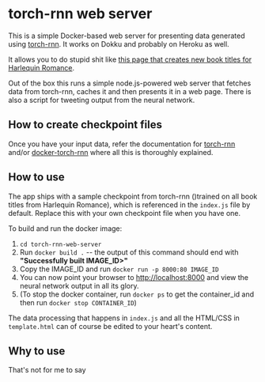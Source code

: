 # torch-rnn web server

This is a simple Docker-based web server for presenting data generated using [torch-rnn](https://github.com/jcjohnson/torch-rnn). It works on Dokku and probably on Heroku as well.

It allows you to do stupid shit like [this page that creates new book titles for Harlequin Romance](http://harlequin.dokku.kvitebjorn.com/).

Out of the box this runs a simple node.js-powered web server that fetches data from torch-rnn, caches it and then presents it in a web page. There is also a script for tweeting output from the neural network.

## How to create checkpoint files

Once you have your input data, refer the documentation for [torch-rnn](https://github.com/jcjohnson/torch-rnn) and/or [docker-torch-rnn](https://github.com/crisbal/docker-torch-rnn) where all this is thoroughly explained.

## How to use

The app ships with a sample checkpoint from torch-rnn ()trained on all book titles from Harlequin Romance), which is referenced in the `index.js` file by default. Replace this with your own checkpoint file when you have one.

To build and run the docker image:

1. `cd torch-rnn-web-server`
2. Run `docker build .` -- the output of this command should end with **"Successfully built IMAGE_ID>"**
3. Copy the IMAGE_ID and run `docker run -p 8000:80 IMAGE_ID`
4. You can now point your browser to <http://localhost:8000> and view the neural network output in all its glory.
5. (To stop the docker container, run `docker ps` to get the container_id and then run `docker stop CONTAINER_ID`)

The data processing that happens in `index.js` and all the HTML/CSS in `template.html` can of course be edited to your heart's content.

## Why to use

That's not for me to say
